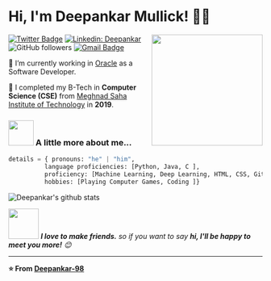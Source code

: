 # Hi, I'm Deepankar Mullick!  👨‍💻
<img align='right' src="https://s7.gifyu.com/images/WhatsApp-Image-2020-07-14-at-11.34.49-1.gif" width="220">


[![Twitter Badge](https://img.shields.io/badge/-@DMullick98-1ca0f1?style=flat-square&labelColor=1ca0f1&logo=twitter&logoColor=white&link=https://twitter.com/DMullick98)](https://twitter.com/DMullick98)
[![Linkedin: Deepankar](https://img.shields.io/badge/-Deepankar-blue?style=flat-square&logo=Linkedin&logoColor=white&link=https://www.linkedin.com/in/deepankar-mullick/)](https://www.linkedin.com/in/deepankar-mullick/)
![GitHub followers](https://img.shields.io/github/followers/Deepankar-98?label=Follow&style=social)
[![Gmail Badge](https://img.shields.io/badge/-deepankar.mullick98@gmail.com-c14438?style=flat-square&logo=Gmail&logoColor=white&link=mailto:deepankar.mullick98@gmail.com)](mailto:deepankar.mullick98@gmail.com)

🏫 I’m currently working in [Oracle](https://www.oracle.com) as a Software Developer.

🌱 I completed my B-Tech in **Computer Science (CSE)** from [Meghnad Saha Institute of Technology](https://msit.edu.in) in **2019**.

### <img src="https://media.giphy.com/media/VgCDAzcKvsR6OM0uWg/giphy.gif" width="50"> A little more about me...  

```Python
details = { pronouns: "he" | "him",
          language proficiencies: [Python, Java, C ],
          proficiency: [Machine Learning, Deep Learning, HTML, CSS, Git ],
          hobbies: [Playing Computer Games, Coding ]}
```

![Deepankar's github stats](https://github-readme-stats.vercel.app/api?username=Deepankar-98&show_icons=true&hide_border=true)

<img src="https://media.giphy.com/media/LnQjpWaON8nhr21vNW/giphy.gif" width="60"> <em><b>I love to make friends.</b> so if you want to say <b>hi, I'll be happy to meet you more!</b> 😊</em>

---

**⭐️ From [Deepankar-98](https://github.com/Deepankar-98)**

